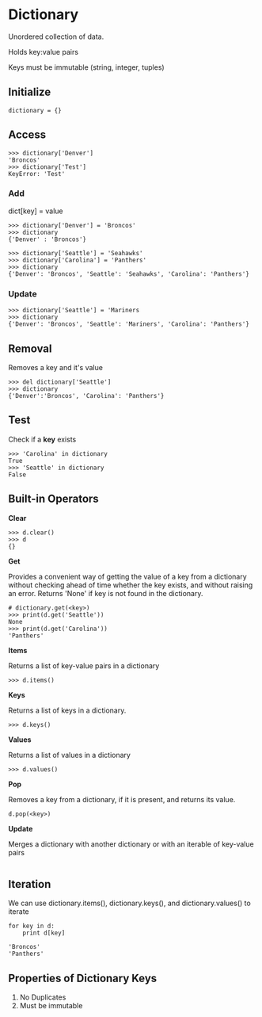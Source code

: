 # Dictionary
Unordered collection of data. 

Holds key:value pairs

Keys must be immutable (string, integer, tuples)

## Initialize
```
dictionary = {}
```

## Access
```
>>> dictionary['Denver']
'Broncos'
>>> dictionary['Test']
KeyError: 'Test'
```

### Add
dict[key] = value
```
>>> dictionary['Denver'] = 'Broncos'
>>> dictionary
{'Denver' : 'Broncos'}

>>> dictionary['Seattle'] = 'Seahawks'
>>> dictionary['Carolina'] = 'Panthers'
>>> dictionary
{'Denver': 'Broncos', 'Seattle': 'Seahawks', 'Carolina': 'Panthers'}
```
### Update
```
>>> dictionary['Seattle'] = 'Mariners
>>> dictionary
{'Denver': 'Broncos', 'Seattle': 'Mariners', 'Carolina': 'Panthers'}
```
## Removal
Removes a key and it's value
```
>>> del dictionary['Seattle']
>>> dictionary
{'Denver':'Broncos', 'Carolina': 'Panthers'}
```

## Test 
Check if a __key__ exists 
```
>>> 'Carolina' in dictionary
True
>>> 'Seattle' in dictionary
False
```

## Built-in Operators

__Clear__
```
>>> d.clear()
>>> d
{}
```

__Get__

Provides a convenient way of getting the value of a key from a dictionary without checking ahead of time whether the key exists, and without raising an error.
Returns 'None' if key is not found in the dictionary.
```
# dictionary.get(<key>)
>>> print(d.get('Seattle'))
None
>>> print(d.get('Carolina'))
'Panthers'
```

__Items__

Returns a list of key-value pairs in a dictionary
```
>>> d.items()
```

__Keys__

Returns a list of keys in a dictionary.
```
>>> d.keys()
```

__Values__

Returns a list of values in a dictionary
```
>>> d.values()
```

__Pop__

Removes a key from a dictionary, if it is present, and returns its value.
```
d.pop(<key>)
```

__Update__

Merges a dictionary with another dictionary or with an iterable of key-value pairs
```
```

## Iteration
We can use dictionary.items(), dictionary.keys(), and dictionary.values() to iterate 
```
for key in d:
    print d[key]

'Broncos'
'Panthers'
```


## Properties of Dictionary Keys
1. No Duplicates
2.  Must be immutable
